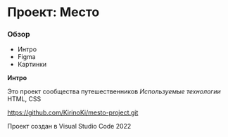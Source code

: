 # Проект: Место

### Обзор
* Интро
* Figma
* Картинки

**Интро**

Это проект сообщества путешественников
*Используемые технологии*
HTML, CSS

https://github.com/KirinoKi/mesto-project.git

Проект создан в Visual Studio Code
2022